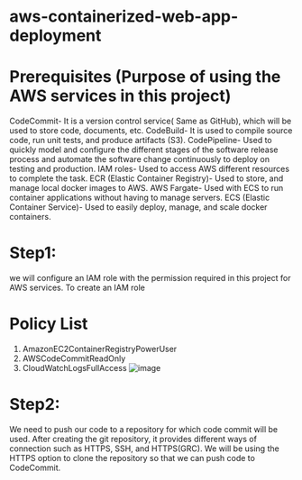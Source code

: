 # aws-containerized-web-app-deployment
# Prerequisites (Purpose of using the AWS services in this project)
CodeCommit- It is a version control service( Same as GitHub), which will be used to store code, documents, etc.
CodeBuild- It is used to compile source code, run unit tests, and produce artifacts (S3).
CodePipeline- Used to quickly model and configure the different stages of the software release process and automate the software change continuously to deploy on testing and production.
IAM roles- Used to access AWS different resources to complete the task.
ECR (Elastic Container Registry)- Used to store, and manage local docker images to AWS.
AWS Fargate- Used with ECS to run container applications without having to manage servers.
ECS (Elastic Container Service)- Used to easily deploy, manage, and scale docker containers.
# Step1:
 we will configure an IAM role with the permission required in this project for AWS services. To create an IAM role
# Policy List
1. AmazonEC2ContainerRegistryPowerUser
2. AWSCodeCommitReadOnly
3. CloudWatchLogsFullAccess
![image](https://github.com/Abrar-Akbar/aws-containerized-web-app-deployment/assets/62903208/0f674e9a-51f7-4877-bdab-da73d9b152c7)
# Step2:
 We need to push our code to a repository for which code commit will be used. After creating the git repository, it provides different ways of connection such as HTTPS, SSH, and HTTPS(GRC). We will be using the HTTPS option to clone the repository so that we can push code to CodeCommit.
